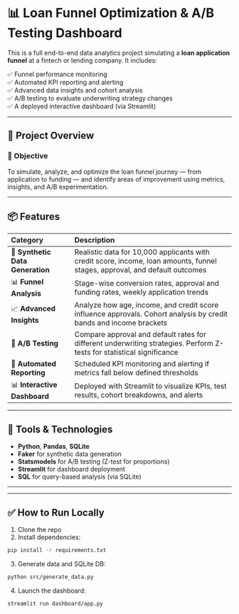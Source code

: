 # 📊 Loan Funnel Optimization & A/B Testing Dashboard

This is a full end-to-end data analytics project simulating a **loan application funnel** at a fintech or lending company. It includes:

✅ Funnel performance monitoring  
✅ Automated KPI reporting and alerting  
✅ Advanced data insights and cohort analysis  
✅ A/B testing to evaluate underwriting strategy changes  
✅ A deployed interactive dashboard (via Streamlit)

---

## 🚀 Project Overview

### 🎯 Objective
To simulate, analyze, and optimize the loan funnel journey — from application to funding — and identify areas of improvement using metrics, insights, and A/B experimentation.

---

## 📦 Features

| Category | Description |
|:--|:--|
| 🔁 **Synthetic Data Generation** | Realistic data for 10,000 applicants with credit score, income, loan amounts, funnel stages, approval, and default outcomes |
| 📊 **Funnel Analysis** | Stage-wise conversion rates, approval and funding rates, weekly application trends |
| 📈 **Advanced Insights** | Analyze how age, income, and credit score influence approvals. Cohort analysis by credit bands and income brackets |
| 🧪 **A/B Testing** | Compare approval and default rates for different underwriting strategies. Perform Z-tests for statistical significance |
| 🚨 **Automated Reporting** | Scheduled KPI monitoring and alerting if metrics fall below defined thresholds |
| 📊 **Interactive Dashboard** | Deployed with Streamlit to visualize KPIs, test results, cohort breakdowns, and alerts |

---

## 🧰 Tools & Technologies

- **Python**, **Pandas**, **SQLite**
- **Faker** for synthetic data generation  
- **Statsmodels** for A/B testing (Z-test for proportions)  
- **Streamlit** for dashboard deployment  
- **SQL** for query-based analysis (via SQLite)

---


---

## ✅ How to Run Locally

1. Clone the repo  
2. Install dependencies:

```bash
pip install -r requirements.txt
```

3. Generate data and SQLite DB:
```bash
python src/generate_data.py
```

4. Launch the dashboard:
```bash
streamlit run dashboard/app.py
```
